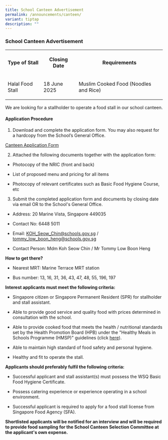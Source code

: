 ```yaml
---
title: School Canteen Advertisement
permalink: /announcements/canteen/
variant: tiptap
description: ""
---
```

<h3>School Canteen Advertisement</h3>
<table style="minWidth: 75px">
<colgroup>
<col>
<col>
<col>
</colgroup>
<tbody>
<tr>
<th rowspan="1" colspan="1">
<p>Type of Stall</p>
</th>
<th rowspan="1" colspan="1">
<p>Closing Date</p>
</th>
<th rowspan="1" colspan="1">
<p>Requirements</p>
</th>
</tr>
<tr>
<td rowspan="1" colspan="1">
<p>Halal Food Stall</p>
</td>
<td rowspan="1" colspan="1">
<p>18 June 2025</p>
</td>
<td rowspan="1" colspan="1">
<p>Muslim Cooked Food (Noodles and Rice)</p>
</td>
</tr>
</tbody>
</table>
<p>We are looking for a stallholder to operate a food stall in our school
canteen.</p>
<h4>Application Procedure</h4>
<ol data-tight="true" class="tight">
<li>
<p>Download and complete the application form. You may also request for a
hardcopy from the School’s General Office.</p>
</li>
</ol>
<p><a href="/files/canteen%20application%20form.pdf" rel="noopener noreferrer nofollow" target="_blank">Canteen Application Form</a>
</p>
<ol start="2" data-tight="true" class="tight">
<li>
<p>Attached the following documents together with the application form:</p>
</li>
</ol>
<ul data-tight="true" class="tight">
<li>
<p>Photocopy of the NRIC (front and back)</p>
</li>
<li>
<p>List of proposed menu and pricing for all items</p>
</li>
<li>
<p>Photocopy of relevant certificates such as Basic Food Hygiene Course,
etc</p>
</li>
</ul>
<ol start="3" data-tight="true" class="tight">
<li>
<p>Submit the completed application form and documents by closing date via
email OR to the School's General Office.</p>
</li>
</ol>
<ul data-tight="true" class="tight">
<li>
<p>Address: 20 Marine Vista, Singapore 449035</p>
</li>
<li>
<p>Contact No: 6448 5011</p>
</li>
<li>
<p>Email: <a href="mailto:KOH_Seow_Chin@schools.gov.sg" rel="noopener noreferrer nofollow" target="_blank">KOH_Seow_Chin@schools.gov.sg</a> /
<a href="mailto:tommy_low_boon_heng@schools.gov.sg" rel="noopener noreferrer nofollow" target="_blank">tommy_low_boon_heng@schools.gov.sg</a>
</p>
</li>
<li>
<p>Contact Person: Mdm Koh Seow Chin / Mr Tommy Low Boon Heng</p>
</li>
</ul>
<p><strong>How to get there?</strong>
</p>
<ul data-tight="true" class="tight">
<li>
<p>Nearest MRT: Marine Terrace MRT station</p>
</li>
<li>
<p>Bus number: 13, 16, 31, 36, 43, 47, 48, 55, 196, 197</p>
</li>
</ul>
<p><strong>Interest applicants must meet the following criteria:</strong>
</p>
<ul data-tight="true" class="tight">
<li>
<p>Singapore citizen or Singapore Permanent Resident (SPR) for stallholder
and stall assistant.</p>
</li>
<li>
<p>Able to provide good service and quality food with prices determined in
consultation with the school.</p>
</li>
<li>
<p>Able to provide cooked food that meets the health / nutritional standards
set by the Health Promotion Board (HPB) under the "Healthy Meals in Schools
Programme (HMSP)" guidelines (click <a href="https://www.hpb.gov.sg/schools/school-programmes/healthy-meals-in-schools-programme" rel="noopener noreferrer nofollow" target="_blank">here</a>).</p>
</li>
<li>
<p>Able to maintain high standard of food safety and personal hygiene.</p>
</li>
<li>
<p>Healthy and fit to operate the stall.</p>
</li>
</ul>
<p><strong>Applicants should preferably fulfil the following criteria:</strong>
</p>
<ul data-tight="true" class="tight">
<li>
<p>Successful applicant and stall assistant(s) must possess the WSQ Basic
Food Hygiene Certificate.</p>
</li>
<li>
<p>Possess catering experience or experience operating in a school environment.</p>
</li>
<li>
<p>Successful applicant is required to apply for a food stall license from
Singapore Food Agency (SFA).</p>
</li>
</ul>
<p><strong>Shortlisted applicants will be notified for an interview and will be required to provide food sampling for the School Canteen Selection Committee at the applicant's own expense.</strong>
</p>